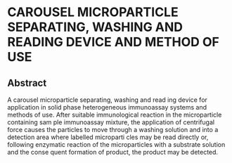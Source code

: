 # CAROUSEL MICROPARTICLE SEPARATING, WASHING AND READING DEVICE AND METHOD OF USE

## Abstract
A carousel microparticle separating, washing and read ing device for application in solid phase heterogeneous immunoassay systems and methods of use. After suitable immunological reaction in the microparticle containing sam ple immunoassay mixture, the application of centrifugal force causes the particles to move through a washing solution and into a detection area where labelled microparti cles may be read directly or, following enzymatic reaction of the microparticles with a substrate solution and the conse quent formation of product, the product may be detected.